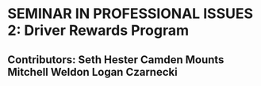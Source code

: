 # SEMINAR IN PROFESSIONAL ISSUES 2: Driver Rewards Program
## Contributors: Seth Hester Camden Mounts Mitchell Weldon Logan Czarnecki
